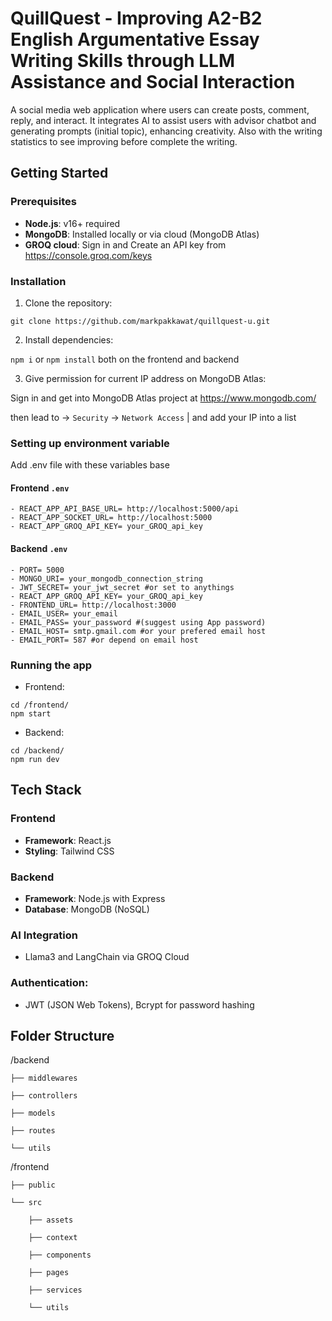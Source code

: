 # QuillQuest - Improving A2-B2 English Argumentative Essay Writing Skills through LLM Assistance and Social Interaction
  A social media web application where users can create posts, comment, reply, and interact. It integrates AI to assist users with advisor chatbot and generating prompts (initial topic), enhancing creativity. Also with the writing statistics to see improving before complete the writing.
## Getting Started
### Prerequisites
- **Node.js**: v16+ required
- **MongoDB**: Installed locally or via cloud (MongoDB Atlas)
- **GROQ cloud**: Sign in and Create an API key from https://console.groq.com/keys

### Installation
1. Clone the repository:
```
git clone https://github.com/markpakkawat/quillquest-u.git
```
2. Install dependencies:
   
`npm i` or `npm install` both on the frontend and backend

3. Give permission for current IP address on MongoDB Atlas:

Sign in and get into MongoDB Atlas project at https://www.mongodb.com/

then lead to -> `Security` -> `Network Access` | and add your IP into a list

### Setting up environment variable
Add .env file with these variables base
#### Frontend `.env`
```
- REACT_APP_API_BASE_URL= http://localhost:5000/api
- REACT_APP_SOCKET_URL= http://localhost:5000
- REACT_APP_GROQ_API_KEY= your_GROQ_api_key
```
#### Backend `.env`
```
- PORT= 5000
- MONGO_URI= your_mongodb_connection_string
- JWT_SECRET= your_jwt_secret #or set to anythings
- REACT_APP_GROQ_API_KEY= your_GROQ_api_key
- FRONTEND_URL= http://localhost:3000
- EMAIL_USER= your_email
- EMAIL_PASS= your_password #(suggest using App password)
- EMAIL_HOST= smtp.gmail.com #or your prefered email host
- EMAIL_PORT= 587 #or depend on email host
```
### Running the app
- Frontend:
```
cd /frontend/
npm start
```
- Backend:
```
cd /backend/
npm run dev
```

## Tech Stack
### **Frontend**
- **Framework**: React.js
- **Styling**: Tailwind CSS

### **Backend**
- **Framework**: Node.js with Express
- **Database**: MongoDB (NoSQL)

### **AI Integration**
- Llama3 and LangChain via GROQ Cloud

### **Authentication:** 
- JWT (JSON Web Tokens), Bcrypt for password hashing


## Folder Structure
/backend

    ├── middlewares
    
    ├── controllers
    
    ├── models
    
    ├── routes
    
    └── utils

/frontend

    ├── public
    
    └── src

        ├── assets
        
        ├── context
      
        ├── components
        
        ├── pages
        
        ├── services
        
        └── utils

